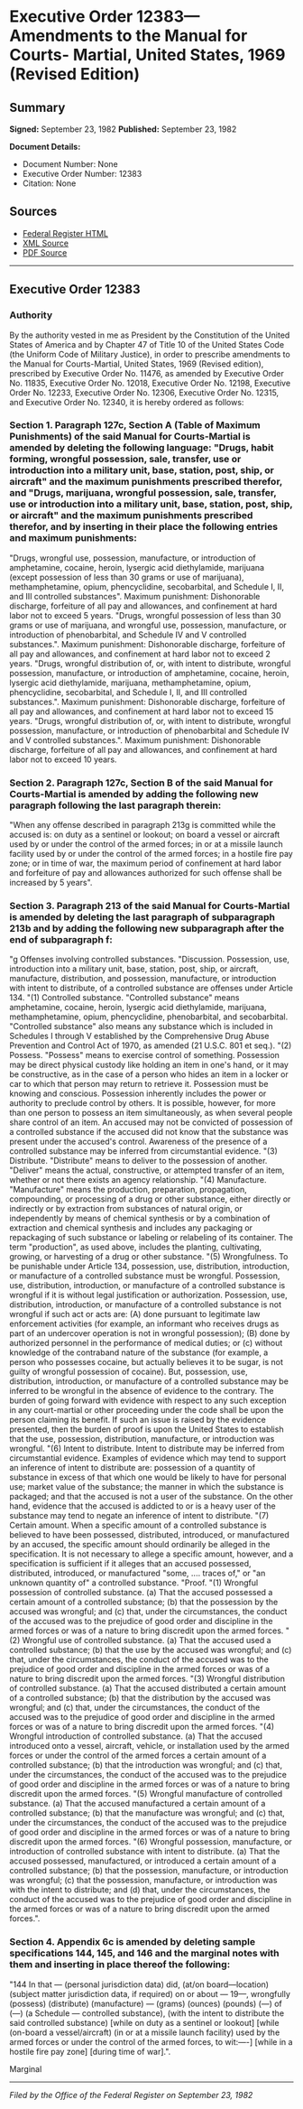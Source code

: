 # Executive Order 12383—Amendments to the Manual for Courts- Martial, United States, 1969 (Revised Edition)

## Summary

**Signed:** September 23, 1982
**Published:** September 23, 1982

**Document Details:**
- Document Number: None
- Executive Order Number: 12383
- Citation: None

## Sources
- [Federal Register HTML](https://www.presidency.ucsb.edu/documents/executive-order-12383-amendments-the-manual-for-courts-martial-united-states-1969-revised)
- [XML Source](None)
- [PDF Source](None)

---

## Executive Order 12383

### Authority

By the authority vested in me as President by the Constitution of the United States of America and by Chapter 47 of Title 10 of the United States Code (the Uniform Code of Military Justice), in order to prescribe amendments to the Manual for Courts-Martial, United States, 1969 (Revised edition), prescribed by Executive Order No. 11476, as amended by Executive Order No. 11835, Executive Order No. 12018, Executive Order No. 12198, Executive Order No. 12233, Executive Order No. 12306, Executive Order No. 12315, and Executive Order No. 12340, it is hereby ordered as follows:
### Section 1. Paragraph 127c, Section A (Table of Maximum Punishments) of the said Manual for Courts-Martial is amended by deleting the following language: "Drugs, habit forming, wrongful possession, sale, transfer, use or introduction into a military unit, base, station, post, ship, or aircraft" and the maximum punishments prescribed therefor, and "Drugs, marijuana, wrongful possession, sale, transfer, use or introduction into a military unit, base, station, post, ship, or aircraft" and the maximum punishments prescribed therefor, and by inserting in their place the following entries and maximum punishments:

"Drugs, wrongful use, possession, manufacture, or introduction of amphetamine, cocaine, heroin, lysergic acid diethylamide, marijuana (except possession of less than 30 grams or use of marijuana), methamphetamine, opium, phencyclidine, secobarbital, and Schedule I, II, and III controlled substances". Maximum punishment: Dishonorable discharge, forfeiture of all pay and allowances, and confinement at hard labor not to exceed 5 years.
"Drugs, wrongful possession of less than 30 grams or use of marijuana, and wrongful use, possession, manufacture, or introduction of phenobarbital, and Schedule IV and V controlled substances.". Maximum punishment: Dishonorable discharge, forfeiture of all pay and allowances, and confinement at hard labor not to exceed 2 years.
"Drugs, wrongful distribution of, or, with intent to distribute, wrongful possession, manufacture, or introduction of amphetamine, cocaine, heroin, lysergic acid diethylamide, marijuana, methamphetamine, opium, phencyclidine, secobarbital, and Schedule I, II, and III controlled substances.". Maximum punishment: Dishonorable discharge, forfeiture of all pay and allowances, and confinement at hard labor not to exceed 15 years.
"Drugs, wrongful distribution of, or, with intent to distribute, wrongful possession, manufacture, or introduction of phenobarbital and Schedule IV and V controlled substances.". Maximum punishment: Dishonorable discharge, forfeiture of all pay and allowances, and confinement at hard labor not to exceed 10 years.

### Section 2. Paragraph 127c, Section B of the said Manual for Courts-Martial is amended by adding the following new paragraph following the last paragraph therein:

"When any offense described in paragraph 213g is committed while the accused is: on duty as a sentinel or lookout; on board a vessel or aircraft used by or under the control of the armed forces; in or at a missile launch facility used by or under the control of the armed forces; in a hostile fire pay zone; or in time of war, the maximum period of confinement at hard labor and forfeiture of pay and allowances authorized for such offense shall be increased by 5 years".

### Section 3. Paragraph 213 of the said Manual for Courts-Martial is amended by deleting the last paragraph of subparagraph 213b and by adding the following new subparagraph after the end of subparagraph f:

"g Offenses involving controlled substances.
"Discussion. Possession, use, introduction into a military unit, base, station, post, ship, or aircraft, manufacture, distribution, and possession, manufacture, or introduction with intent to distribute, of a controlled substance are offenses under Article 134.
"(1) Controlled substance. "Controlled substance" means amphetamine, cocaine, heroin, lysergic acid diethylamide, marijuana, methamphetamine, opium, phencyclidine, phenobarbital, and secobarbital. "Controlled substance" also means any substance which is included in Schedules I through V established by the Comprehensive Drug Abuse Prevention and Control Act of 1970, as amended (21 U.S.C. 801 et seq.).
"(2) Possess. "Possess" means to exercise control of something. Possession may be direct physical custody like holding an item in one's hand, or it may be constructive, as in the case of a person who hides an item in a locker or car to which that person may return to retrieve it. Possession must be knowing and conscious. Possession inherently includes the power or authority to preclude control by others. It is possible, however, for more than one person to possess an item simultaneously, as when several people share control of an item. An accused may not be convicted of possession of a controlled substance if the accused did not know that the substance was present under the accused's control. Awareness of the presence of a controlled substance may be inferred from circumstantial evidence.
"(3) Distribute. "Distribute" means to deliver to the possession of another. "Deliver" means the actual, constructive, or attempted transfer of an item, whether or not there exists an agency relationship.
"(4) Manufacture. "Manufacture" means the production, preparation, propagation, compounding, or processing of a drug or other substance, either directly or indirectly or by extraction from substances of natural origin, or independently by means of chemical synthesis or by a combination of extraction and chemical synthesis and includes any packaging or repackaging of such substance or labeling or relabeling of its container. The term "production", as used above, includes the planting, cultivating, growing, or harvesting of a drug or other substance.
"(5) Wrongfulness. To be punishable under Article 134, possession, use, distribution, introduction, or manufacture of a controlled substance must be wrongful. Possession, use, distribution, introduction, or manufacture of a controlled substance is wrongful if it is without legal justification or authorization. Possession, use, distribution, introduction, or manufacture of a controlled substance is not wrongful if such act or acts are: (A) done pursuant to legitimate law enforcement activities (for example, an informant who receives drugs as part of an undercover operation is not in wrongful possession); (B) done by authorized personnel in the performance of medical duties; or (c) without knowledge of the contraband nature of the substance (for example, a person who possesses cocaine, but actually believes it to be sugar, is not guilty of wrongful possession of cocaine). But, possession, use, distribution, introduction, or manufacture of a controlled substance may be inferred to be wrongful in the absence of evidence to the contrary. The burden of going forward with evidence with respect to any such exception in any court-martial or other proceeding under the code shall be upon the person claiming its benefit. If such an issue is raised by the evidence presented, then the burden of proof is upon the United States to establish that the use, possession, distribution, manufacture, or introduction was wrongful.
"(6) Intent to distribute. Intent to distribute may be inferred from circumstantial evidence. Examples of evidence which may tend to support an inference of intent to distribute are: possession of a quantity of substance in excess of that which one would be likely to have for personal use; market value of the substance; the manner in which the substance is packaged; and that the accused is not a user of the substance. On the other hand, evidence that the accused is addicted to or is a heavy user of the substance may tend to negate an inference of intent to distribute.
"(7) Certain amount. When a specific amount of a controlled substance is believed to have been possessed, distributed, introduced, or manufactured by an accused, the specific amount should ordinarily be alleged in the specification. It is not necessary to allege a specific amount, however, and a specification is sufficient if it alleges that an accused possessed, distributed, introduced, or manufactured "some, .... traces of," or "an unknown quantity of" a controlled substance.
"Proof.
"(1) Wrongful possession of controlled substance. (a) That the accused possessed a certain amount of a controlled substance; (b) that the possession by the accused was wrongful; and (c) that, under the circumstances, the conduct of the accused was to the prejudice of good order and discipline in the armed forces or was of a nature to bring discredit upon the armed forces.
"(2) Wrongful use of controlled substance. (a) That the accused used a controlled substance; (b) that the use by the accused was wrongful; and (c) that, under the circumstances, the conduct of the accused was to the prejudice of good order and discipline in the armed forces or was of a nature to bring discredit upon the armed forces.
"(3) Wrongful distribution of controlled substance. (a) That the accused distributed a certain amount of a controlled substance; (b) that the distribution by the accused was wrongful; and (c) that, under the circumstances, the conduct of the accused was to the prejudice of good order and discipline in the armed forces or was of a nature to bring discredit upon the armed forces.
"(4) Wrongful introduction of controlled substance. (a) That the accused introduced onto a vessel, aircraft, vehicle, or installation used by the armed forces or under the control of the armed forces a certain amount of a controlled substance; (b) that the introduction was wrongful; and (c) that, under the circumstances, the conduct of the accused was to the prejudice of good order and discipline in the armed forces or was of a nature to bring discredit upon the armed forces.
"(5) Wrongful manufacture of controlled substance. (a) That the accused manufactured a certain amount of a controlled substance; (b) that the manufacture was wrongful; and (c) that, under the circumstances, the conduct of the accused was to the prejudice of good order and discipline in the armed forces or was of a nature to bring discredit upon the armed forces.
"(6) Wrongful possession, manufacture, or introduction of controlled substance with intent to distribute. (a) That the accused possessed, manufactured, or introduced a certain amount of a controlled substance; (b) that the possession, manufacture, or introduction was wrongful; (c) that the possession, manufacture, or introduction was with the intent to distribute; and (d) that, under the circumstances, the conduct of the accused was to the prejudice of good order and discipline in the armed forces or was of a nature to bring discredit upon the armed forces.".

### Section 4. Appendix 6c is amended by deleting sample specifications 144, 145, and 146 and the marginal notes with them and inserting in place thereof the following:

"144 In that — (personal jurisdiction data) did, (at/on board—location) (subject matter jurisdiction data, if required) on or about — 19—, wrongfully (possess) (distribute) (manufacture) — (grams) (ounces) (pounds) (—) of (—) (a Schedule — controlled substance), (with the intent to distribute the said controlled substance) [while on duty as a sentinel or lookout] [while (on-board a vessel/aircraft) (in or at a missile launch facility) used by the armed forces or under the control of the armed forces, to wit:—-] [while in a hostile fire pay zone] [during time of war].".

Marginal

---

*Filed by the Office of the Federal Register on September 23, 1982*
